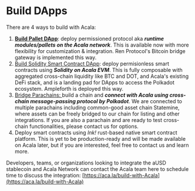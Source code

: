 # Build DApps

There are 4 ways to build with Acala:&#x20;

1. [**Build Pallet DApp**](deploy-ecosystem-modules.md): deploy permissioned protocol aka _**runtime modules/pallets on the Acala network**_. This is available now with more flexibility for customization & integration. Ren Protocol's Bitcoin bridge gateway is implemented this way.&#x20;
2. [Build Solidity Smart Contract DApp](smart-contracts/): deploy permisionless smart contracts using _**Solidity on Acala EVM**_. This is fully composable with aggregated cross-chain liquidity like BTC and DOT, and Acala's existing DeFi stack, and is a landing pad for DApps to access the Polkadot ecosystem. Ampleforth is deployed this way.&#x20;
3. [Bridge Parachains: ](composable-chains/)build a chain and _**connect with Acala using cross-chain message-passing protocol by Polkadot**_. We are connected to multiple parachains including common-good asset chain Statemine, where assets can be freely bridged to our chain for listing and other integrations. If you are also a parachain and are ready to test cross-chain functionalities, please contact us for options.&#x20;
4. Deploy smart contracts using _Ink!_ rust-based native smart contract platform. This is yet to be production-ready and will be made available on Acala later, but if you are interested, feel free to contact us and learn more.&#x20;

Developers, teams, or organizations looking to integrate the aUSD stablecoin and Acala Network can contact the Acala team here to schedule time to discuss the integration: [https://aca.la/build-with-Acala](https://aca.la/build-with-Acala)

